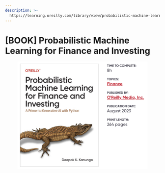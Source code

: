 ```yaml
---
description: >-
  https://learning.oreilly.com/library/view/probabilistic-machine-learning/9781492097662/
---
```


# \[BOOK] Probabilistic Machine Learning for Finance and Investing

<figure><img src="../../../.gitbook/assets/image.png" alt=""><figcaption></figcaption></figure>
